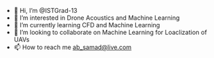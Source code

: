 - 👋 Hi, I’m @ISTGrad-13
- 👀 I’m interested in Drone Acoustics and Machine Learning
- 🌱 I’m currently learning CFD and Machine Learning
- 💞️ I’m looking to collaborate on Machine Learning for Loaclization of UAVs
- 📫 How to reach me ab_samad@live.com

<!---
ISTGrad-13/ISTGrad-13 is a ✨ special ✨ repository because its `README.md` (this file) appears on your GitHub profile.
You can click the Preview link to take a look at your changes.
--->
